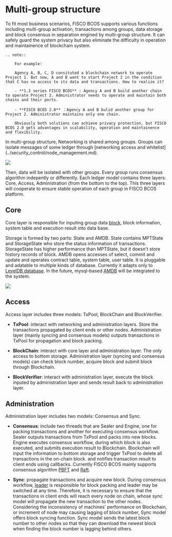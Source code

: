 # Multi-group structure

To fit most business scenarios, FISCO BCOS supports various functions including multi-group activation, transactions among groups, data storage and block consensus in separation engined by multi-group structure. It can safely guard the system privacy but also eliminate the difficulty in operation and maintainence of blockchain system.


```eval_rst
.. note::

    For example:

    Agency A, B, C, D consituted a blockchain network to operate Project 1. But now, A and B want to start Project 2 in the condition that C has no access to its data and transactions. How to realize it?

    - **1.3 series FISCO BCOS** : Agency A and B build another chain to operate Project 2. Administrator needs to operate and maintain both chains and their ports.

    - **FISCO BCOS 2.0** ：Agency A and B bulid another group for Project 2. Administrator maintains only one chain.

    Obviously both solutions can achieve privacy protection, but FISCO BCOS 2.0 gets advantages in scalability, operation and maintainence and flexibility.
```

In multi-group structure, Networking is shared among groups. Groups can isolate messages of some ledger through [networking access and whitelist] (../security_control/node_management.md).

![](../../../images/architecture/ledger.png)


Then, data will be isolated with other groups. Every group runs consensus algorithm indepently or differently. Each ledger model contains three layers: Core, Access, Administration (from the bottom to the top). This three layers will cooperate to ensure stable operation of each group in FISCO BCOS platform.

## Core

Core layer is responsible for inputing group data [block](../../tutorial/key_concepts.html#id3), block information, system table and execution result into data base.

Storage is formed by two parts: State and AMDB. State contains MPTState and StorageState who store the status information of transactions. StorageState has higher performance than MPTState, but it doesn't store history records of block. AMDB opens accesses of select, commit and update and operates contract table, system table, user table. It is pluggable and adatable to multiple kinds of database. Currently it adapts only to [LevelDB database](https://github.com/google/leveldb). In the future, mysql-based [AMDB](../storage/storage.md) will be integrated to the system. 

![](../../../images/architecture/storage.png)


## Access

Access layer includes three models: TxPool, BlockChain and BlockVerifier.

- **TxPool**: interact with networking and administration layers. Store the transactions propagated by client ends or other nodes. Administration layer (mainly syncing and consensus models) outputs transactions in TxPool for propagation and block packing.

- **BlockChain**: interact with core layer and administration layer. The only access to bottom storage. Administration layer (syncing and consensus models) can check block number, acquire block and submit block through Blockchain.

- **BlockVerifier**: interact with administration layer, execute the block inputed by administration layer and sends result back to administration layer.


## Administration

Administration layer includes two models: Consensus and Sync.

- **Consensus**: include two threads that are Sealer and Engine, one for packing transactions and another for executing consensus workflow. Sealer outputs transactions from TxPool and packs into new blocks. Engine executes consensus workflow, during which block is also executed, and submits execution result to Blockchain. Blockchain will input the information to bottom storage and trigger TxPool to delete all transactions in the on-chain block. and notifies transaction result to client ends using callbacks. Currently FISCO BCOS mainly supports consensus algorithm [PBFT](../consensus/pbft.md) and [Raft](../storage/storage.md).

- **Sync**: propagate transactions and acquire new block.
During consensus workflow, [leader](../consensus/pbft.html#id1) is responsible for block packing and leader may be switched at any time. Therefore, it is necessary to ensure that the transactions in client ends will reach every node on chain, whose sync model will propagate the new transaction to the other nodes. Considering the inconsistency of machines' performance on Blockchain, or increment of node may causing lagging of block number, Sync model offers block syncing function. Sync model sends the latest block number to other nodes so that they can download the newest block when finding the block number is lagging behind others.
